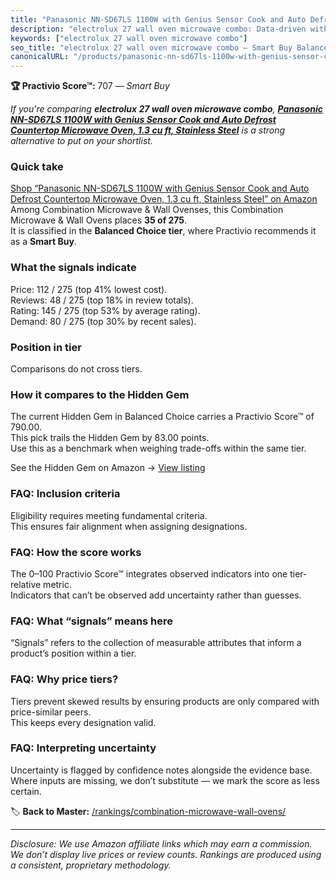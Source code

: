 ```yaml
---
title: "Panasonic NN-SD67LS 1100W with Genius Sensor Cook and Auto Defrost Countertop Microwave Oven, 1.3 cu ft, Stainless Steel"
description: "electrolux 27 wall oven microwave combo: Data-driven within Balanced Choice ranking using the Practivio Score™. Positioned by quality, value, demand, findabili…"
keywords: ["electrolux 27 wall oven microwave combo"]
seo_title: "electrolux 27 wall oven microwave combo — Smart Buy Balanced Choice (2025)"
canonicalURL: "/products/panasonic-nn-sd67ls-1100w-with-genius-sensor-cook-and-auto-defrost-countertop-microwave-oven-13-cu-ft-stainless-steel-B085T9BMQS/"
---
```


**🏆 Practivio Score™:** 707 — _Smart Buy_


*If you're comparing **electrolux 27 wall oven microwave combo**, **[Panasonic NN-SD67LS 1100W with Genius Sensor Cook and Auto Defrost Countertop Microwave Oven, 1.3 cu ft, Stainless Steel](https://www.amazon.com/dp/B085T9BMQS?tag=practivio-20)** is a strong alternative to put on your shortlist.*
### Quick take
[Shop “Panasonic NN-SD67LS 1100W with Genius Sensor Cook and Auto Defrost Countertop Microwave Oven, 1.3 cu ft, Stainless Steel” on Amazon](https://www.amazon.com/dp/B085T9BMQS?tag=practivio-20)
Among Combination Microwave & Wall Ovenses, this Combination Microwave & Wall Ovens places **35 of 275**.  
It is classified in the **Balanced Choice tier**, where Practivio recommends it as a **Smart Buy**.

### What the signals indicate
Price: 112 / 275 (top 41% lowest cost).  
Reviews: 48 / 275 (top 18% in review totals).  
Rating: 145 / 275 (top 53% by average rating).  
Demand: 80 / 275 (top 30% by recent sales).

### Position in tier
Comparisons do not cross tiers.

### How it compares to the Hidden Gem
The current Hidden Gem in Balanced Choice carries a Practivio Score™ of 790.00.  
This pick trails the Hidden Gem by 83.00 points.  
Use this as a benchmark when weighing trade-offs within the same tier.  

See the Hidden Gem on Amazon → [View listing](https://www.amazon.com/dp/B07JYNPTX3?tag=practivio-20)

### FAQ: Inclusion criteria
Eligibility requires meeting fundamental criteria.  
This ensures fair alignment when assigning designations.

### FAQ: How the score works
The 0–100 Practivio Score™ integrates observed indicators into one tier-relative metric.  
Indicators that can’t be observed add uncertainty rather than guesses.

### FAQ: What “signals” means here
“Signals” refers to the collection of measurable attributes that inform a product’s position within a tier.

### FAQ: Why price tiers?
Tiers prevent skewed results by ensuring products are only compared with price-similar peers.  
This keeps every designation valid.

### FAQ: Interpreting uncertainty
Uncertainty is flagged by confidence notes alongside the evidence base.  
Where inputs are missing, we don’t substitute — we mark the score as less certain.


🏷️ **Back to Master:** [/rankings/combination-microwave-wall-ovens/](/rankings/combination-microwave-wall-ovens/)

---
_Disclosure: We use Amazon affiliate links which may earn a commission. We don’t display live prices or review counts. Rankings are produced using a consistent, proprietary methodology._
